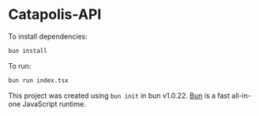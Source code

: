 # Catapolis-API

To install dependencies:

```bash
bun install
```

To run:

```bash
bun run index.tsx
```

This project was created using `bun init` in bun v1.0.22. [Bun](https://bun.sh) is a fast all-in-one JavaScript runtime.
